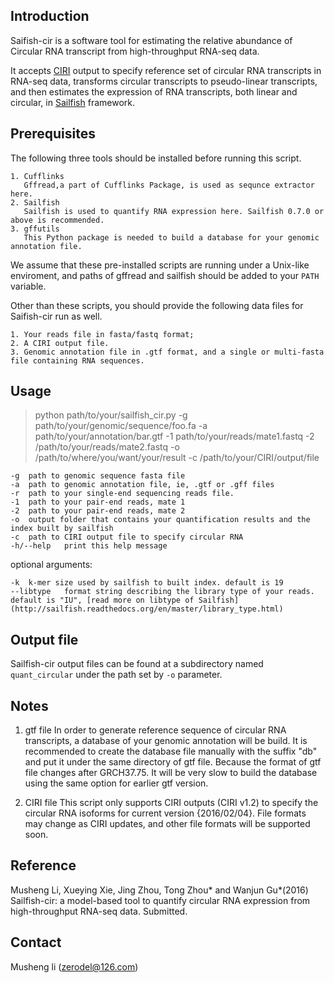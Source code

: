 ## Introduction ##

Saifish-cir is a software tool for estimating the relative abundance of Circular RNA transcript from high-throughput RNA-seq data.

It accepts [CIRI](https://sourceforge.net/projects/ciri/) output to specify reference set of circular RNA transcripts in RNA-seq data, transforms circular transcripts to pseudo-linear transcripts, and then estimates the expression of RNA transcripts, both linear and circular, in [Sailfish](http://www.cs.cmu.edu/~ckingsf/software/sailfish/) framework. 


## Prerequisites ##

The following three tools should be installed before running this script.
	
    1. Cufflinks
	   Gffread,a part of Cufflinks Package, is used as sequnce extractor here.
    2. Sailfish
	   Sailfish is used to quantify RNA expression here. Sailfish 0.7.0 or above is recommended.
    3. gffutils
	   This Python package is needed to build a database for your genomic annotation file.
	
We assume that these pre-installed scripts are running under a Unix-like enviroment, and paths of gffread and sailfish should be added to your ``PATH`` variable.

Other than these scripts, you should provide the following data files for Saifish-cir run as well.
	
	1. Your reads file in fasta/fastq format;
	2. A CIRI output file.
	3. Genomic annotation file in .gtf format, and a single or multi-fasta file containing RNA sequences. 


## Usage ##

>	python path/to/your/sailfish_cir.py -g path/to/your/genomic/sequence/foo.fa -a path/to/your/annotation/bar.gtf -1 path/to/your/reads/mate1.fastq -2 /path/to/your/reads/mate2.fastq -o /path/to/where/you/want/your/result -c /path/to/your/CIRI/output/file

    -g  path to genomic sequence fasta file
    -a  path to genomic annotation file, ie, .gtf or .gff files
    -r  path to your single-end sequencing reads file.
    -1  path to your pair-end reads, mate 1
    -2  path to your pair-end reads, mate 2
    -o  output folder that contains your quantification results and the index built by sailfish
    -c  path to CIRI output file to specify circular RNA
    -h/--help	print this help message
	
optional arguments:
    
    -k  k-mer size used by sailfish to built index. default is 19
	--libtype   format string describing the library type of your reads. default is "IU", [read more on libtype of Sailfish](http://sailfish.readthedocs.org/en/master/library_type.html)


## Output file  ##

Sailfish-cir output files can be found at a subdirectory named ``quant_circular`` under the path set by ``-o`` parameter.
	

## Notes ##

1. gtf file 
In order to generate reference sequence of circular RNA transcripts, a database of your genomic annotation will be build. It is recommended to create the database file manually with the suffix "db" and put it under the same directory of gtf file. 
Because the format of gtf file changes after GRCH37.75. It will be very slow to build the database using the same option for earlier gtf version. 

2. CIRI file 
This script only supports CIRI outputs (CIRI v1.2) to specify the circular RNA isoforms for current version {2016/02/04}. File formats may change as CIRI updates, and other file formats will be supported soon.


## Reference ##
Musheng Li, Xueying Xie, Jing Zhou, Tong Zhou* and Wanjun Gu*(2016) Sailfish-cir: a model-based tool to quantify circular RNA expression from high-throughput RNA-seq data. Submitted.


## Contact ##
Musheng li (zerodel@126.com) 
